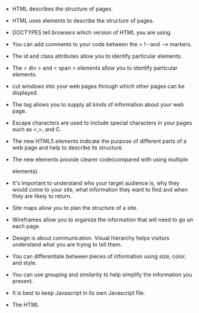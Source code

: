 * HTML describes the structure of pages. 
* HTML uses elements to describe the structure of pages. 


* DOCTYPES tell browsers which version of HTML you are using. 
* You can add comments to your code between the < !--and --> markers.
* The id and class attributes allow you to identify particular elements.
* The < div > and < span > elements allow you to identify particular elements.
* <iframes> cut windows into your web pages through which other pages can be displayed.
* The <meta> tag allows you to supply all kinds of information about your web page. 
* Escape characters are used to include special characters in your pages such as <,>, and C.
  
* The new HTML5 elements indicate the purpose of different parts of a web page and help to describe its structure.
* The new elements provide clearer code(compared with using multiple <div> elements).
  
* It's important to understand who your target audience is, why they would come to your site, what information they want to find and when they are likely to return.
* Site maps allow you to plan the structure of a site.
* Wireframes allow you to organize the information that will need to go on each page.
* Design is about communication. Visual hierarchy helps visitors understand what you are trying to tell them.
* You can differentiate between pieces of information using size, color, and style.
* You can use grouping and similarity to help simplify the information you present. 

* It is best to keep Javascript in its own Javascript file. 
* The HTML <script> element is used in HTML pages to tell the browser to load the Javascript file (rather like the <link> element can be used to load a CSS file). 
  
